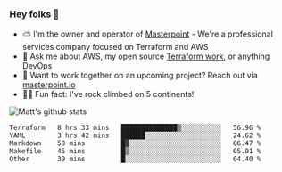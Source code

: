 

### Hey folks 👋

- ⛅️ I'm the owner and operator of [Masterpoint](https://masterpoint.io) - We're a professional services company focused on Terraform and AWS
- 💬 Ask me about AWS, my open source [Terraform work](https://github.com/masterpointio?q=terraform&type=&language=hcl), or anything DevOps
- 🔨 Want to work together on an upcoming project? Reach out via [masterpoint.io](https://masterpoint.io)
- 🧗‍♂️ Fun fact: I've rock climbed on 5 continents! 


![Matt's github stats](https://github-readme-stats.vercel.app/api?username=Gowiem&count_private=true&theme=cobalt&show_icons=true)

<!--START_SECTION:waka-->
```text
Terraform   8 hrs 33 mins   ██████████████▒░░░░░░░░░░   56.96 % 
YAML        3 hrs 42 mins   ██████░░░░░░░░░░░░░░░░░░░   24.62 % 
Markdown    58 mins         █▓░░░░░░░░░░░░░░░░░░░░░░░   06.47 % 
Makefile    45 mins         █▒░░░░░░░░░░░░░░░░░░░░░░░   05.01 % 
Other       39 mins         █░░░░░░░░░░░░░░░░░░░░░░░░   04.40 % 
```
<!--END_SECTION:waka-->
